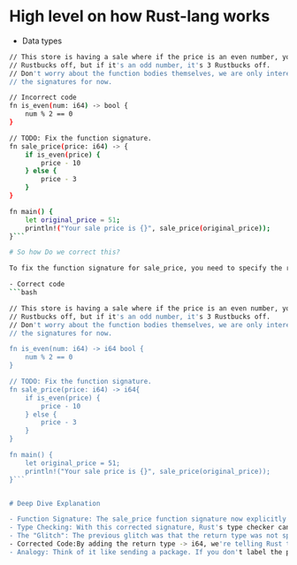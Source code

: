 # High level on how Rust-lang works
- Data types
```bash
// This store is having a sale where if the price is an even number, you get 10
// Rustbucks off, but if it's an odd number, it's 3 Rustbucks off.
// Don't worry about the function bodies themselves, we are only interested in
// the signatures for now.
```

```bash
// Incorrect code
fn is_even(num: i64) -> bool {
    num % 2 == 0
}

// TODO: Fix the function signature.
fn sale_price(price: i64) -> {
    if is_even(price) {
        price - 10
    } else {
        price - 3
    }
}

fn main() {
    let original_price = 51;
    println!("Your sale price is {}", sale_price(original_price));
}```

# So how Do we correct this?

To fix the function signature for sale_price, you need to specify the return type. In this case, since the function returns a value of type i64, you should add -> i64 to the function signature.

- Correct code 
```bash

// This store is having a sale where if the price is an even number, you get 10
// Rustbucks off, but if it's an odd number, it's 3 Rustbucks off.
// Don't worry about the function bodies themselves, we are only interested in
// the signatures for now.

fn is_even(num: i64) -> i64 bool {
    num % 2 == 0
}

// TODO: Fix the function signature.
fn sale_price(price: i64) -> i64{
    if is_even(price) {
        price - 10
    } else {
        price - 3
    }
}

fn main() {
    let original_price = 51;
    println!("Your sale price is {}", sale_price(original_price));
}```


# Deep Dive Explanation

- Function Signature: The sale_price function signature now explicitly states that it takes an i64 as input and returns an i64 as output.
- Type Checking: With this corrected signature, Rust's type checker can verify that the function is being used correctly, i.e., it's being passed an i64 value and returning an i64 value.
- The "Glitch": The previous glitch was that the return type was not specified, which meant that Rust didn't know what type of value to expect from the function. This caused a compilation error.
- Corrected Code:By adding the return type -> i64, we're telling Rust that the function returns a signed 64-bit integer, which allows the code to compile correctly.
- Analogy: Think of it like sending a package. If you don't label the package with the correct address, the postal service won't know where to deliver it. Similarly, if you don't specify the return type of a function, Rust won't know what type of value to expect, and it will raise an error.
